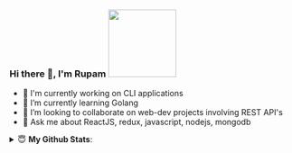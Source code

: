 ### Hi there :wave:, I'm Rupam <img src="https://media.giphy.com/media/JsEDe5fTepBIDnaZKT/giphy.gif" width="120"/>

- 🔭 I'm currently working on CLI applications
- 🌱 I’m currently learning Golang
- 👯 I’m looking to collaborate on web-dev projects involving REST API's
- 💬 Ask me about ReactJS, redux, javascript, nodejs, mongodb

<details>
 <summary> 😇 <b>My Github Stats</b>: </summary>

<br>

<p align = "center">
  <img src = "https://github-readme-stats.vercel.app/api?username=rupamkerketta&show_icons=true&theme=dracula&line_height=27&count_private=true">
  <img src = "https://github-readme-stats.vercel.app/api/top-langs/?username=rupamkerketta&hide=html,java&theme=dracula">
</p>

</details>
